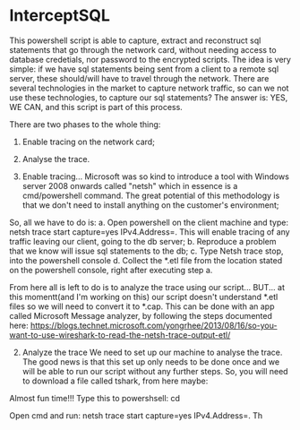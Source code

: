 # InterceptSQL
This powershell script is able to capture, extract and reconstruct sql statements that go through the network card, without needing access to database credetials, nor password to the encrypted scripts. The idea is very simple: if we have sql statements being sent from a client to a remote sql server, these should/will have to travel through the network. There are several technologies in the market to capture network traffic, so can we not use these technologies, to capture our sql statements? The answer is: YES, WE CAN, and this script is part of this process.

There are two phases to the whole thing:
1. Enable tracing on the network card;
2. Analyse the trace.

1. Enable tracing...
Microsoft was so kind to introduce a tool with Windows server 2008 onwards called "netsh" which in essence is a cmd/powershell
command. The great potential of this methodology is that we don't need to install anything on the customer's environment;

So, all we have to do is:
a. Open powershell on the client machine and type: netsh trace start capture=yes IPv4.Address=<ip address of the db server>. This will enable tracing of any traffic leaving our client, going to the db server;
b. Reproduce a problem that we know will issue sql statements to the db;
c. Type Netsh trace stop, into the powershell console
d. Collect the *.etl file from the location stated on the powershell console, right after executing step a.

From here all is left to do is to analyze the trace using our script... BUT... at this momentt(and I'm working on this) our script doesn't understand *.etl files so we will need to convert it to *.cap. This can be done with an app called Microsoft Message analyzer, by following the steps documented here: https://blogs.technet.microsoft.com/yongrhee/2013/08/16/so-you-want-to-use-wireshark-to-read-the-netsh-trace-output-etl/

2. Analyze the trace
We need to set up our machine to analyse the trace. The good news is that this set up only needs to be done once and we will be able to run our script without any further steps. So, you will need to download a file called tshark, from here maybe:

Almost fun time!!! Type this to powershsell:
cd <location of your powershell script>


Open cmd and run: netsh trace start capture=yes IPv4.Address=<here goes the IP you want to monitor>. Th
